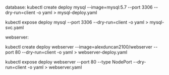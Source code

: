 database:
kubectl create deploy mysql --image=mysql:5.7 --port 3306 --dry-run=client -o yaml > mysql-deploy.yaml

kubectl expose deploy mysql --port 3306 --dry-run=client -o yaml > mysql-svc.yaml


webserver:

kubectl create deploy webserver --image=alexduncan2100/webserver --port 80 --dry-run=client -o yaml > webserver-deploy.yaml

kubectl expose deploy webserver --port 80 --type NodePort --dry-run=client -o yaml > webserver.yaml